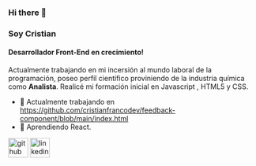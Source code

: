 ### Hi there 👋

###  Soy Cristian
#### Desarrollador Front-End en crecimiento!

Actualmente trabajando en mi incersión al mundo laboral de la programación, poseo perfil científico proviniendo de la industria química como **Analista**.
Realicé mi formación inicial en Javascript , HTML5 y CSS.


- 🔭 Actualmente trabajando en https://github.com/cristianfrancodev/feedback-component/blob/main/index.html 
- 🌱 Aprendiendo React.


[<img src='https://cdn.jsdelivr.net/npm/simple-icons@3.0.1/icons/github.svg' alt='github' height='40'>](https://github.com/cristianfrancodev)  [<img src='https://cdn.jsdelivr.net/npm/simple-icons@3.0.1/icons/linkedin.svg' alt='linkedin' height='40'>](https://www.linkedin.com/in/cristian-franco-7913a9230/)  
  

